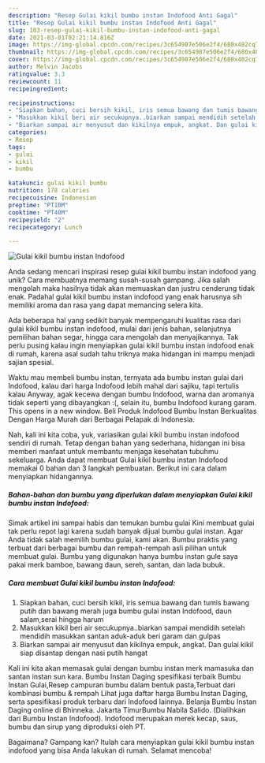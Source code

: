 ```yaml
---
description: "Resep Gulai kikil bumbu instan Indofood Anti Gagal"
title: "Resep Gulai kikil bumbu instan Indofood Anti Gagal"
slug: 103-resep-gulai-kikil-bumbu-instan-indofood-anti-gagal
date: 2021-03-01T02:21:14.816Z
image: https://img-global.cpcdn.com/recipes/3c654987e506e2f4/680x482cq70/gulai-kikil-bumbu-instan-indofood-foto-resep-utama.jpg
thumbnail: https://img-global.cpcdn.com/recipes/3c654987e506e2f4/680x482cq70/gulai-kikil-bumbu-instan-indofood-foto-resep-utama.jpg
cover: https://img-global.cpcdn.com/recipes/3c654987e506e2f4/680x482cq70/gulai-kikil-bumbu-instan-indofood-foto-resep-utama.jpg
author: Melvin Jacobs
ratingvalue: 3.3
reviewcount: 11
recipeingredient:

recipeinstructions:
- "Siapkan bahan, cuci bersih kikil, iris semua bawang dan tumis bawang putih dan bawang merah juga bumbu gulai instan Indofood, daun salam,serai hingga harum"
- "Masukkan kikil beri air secukupnya..biarkan sampai mendidih setelah mendidih masukkan santan aduk-aduk beri garam dan gulpas"
- "Biarkan sampai air menyusut dan kikilnya empuk, angkat. Dan gulai kikil siap disantap dengan nasi putih hangat"
categories:
- Resep
tags:
- gulai
- kikil
- bumbu

katakunci: gulai kikil bumbu 
nutrition: 178 calories
recipecuisine: Indonesian
preptime: "PT10M"
cooktime: "PT40M"
recipeyield: "2"
recipecategory: Lunch

---
```



![Gulai kikil bumbu instan Indofood](https://img-global.cpcdn.com/recipes/3c654987e506e2f4/680x482cq70/gulai-kikil-bumbu-instan-indofood-foto-resep-utama.jpg)

Anda sedang mencari inspirasi resep gulai kikil bumbu instan indofood yang unik? Cara membuatnya memang susah-susah gampang. Jika salah mengolah maka hasilnya tidak akan memuaskan dan justru cenderung tidak enak. Padahal gulai kikil bumbu instan indofood yang enak harusnya sih memiliki aroma dan rasa yang dapat memancing selera kita.

Ada beberapa hal yang sedikit banyak mempengaruhi kualitas rasa dari gulai kikil bumbu instan indofood, mulai dari jenis bahan, selanjutnya pemilihan bahan segar, hingga cara mengolah dan menyajikannya. Tak perlu pusing kalau ingin menyiapkan gulai kikil bumbu instan indofood enak di rumah, karena asal sudah tahu triknya maka hidangan ini mampu menjadi sajian spesial.

Waktu mau membeli bumbu instan, ternyata ada bumbu instan gulai dari Indofood, kalau dari harga Indofood lebih mahal dari sajiku, tapi tertulis kalau Anyway, agak kecewa dengan bumbu Indofood, warna dan aromanya tidak seperti yang dibayangkan :(, selain itu, bumbu Indofood kurang garam. This opens in a new window. Beli Produk Indofood Bumbu Instan Berkualitas Dengan Harga Murah dari Berbagai Pelapak di Indonesia.


Nah, kali ini kita coba, yuk, variasikan gulai kikil bumbu instan indofood sendiri di rumah. Tetap dengan bahan yang sederhana, hidangan ini bisa memberi manfaat untuk membantu menjaga kesehatan tubuhmu sekeluarga. Anda dapat membuat Gulai kikil bumbu instan Indofood memakai 0 bahan dan 3 langkah pembuatan. Berikut ini cara dalam menyiapkan hidangannya.

<!--inarticleads1-->

##### Bahan-bahan dan bumbu yang diperlukan dalam menyiapkan Gulai kikil bumbu instan Indofood:



Simak artikel ini sampai habis dan temukan bumbu gulai Kini membuat gulai tak perlu repot lagi karena sudah banyak dijual bumbu gulai instan. Agar Anda tidak salah memilih bumbu gulai, kami akan. Bumbu praktis yang terbuat dari berbagai bumbu dan rempah-rempah asli pilihan untuk membuat gulai. Bumbu yang digunakan hanya bumbu instan gule saya pakai merk bamboe, bawang daun, sereh, santan, dan lada bubuk. 

<!--inarticleads2-->

##### Cara membuat Gulai kikil bumbu instan Indofood:

1. Siapkan bahan, cuci bersih kikil, iris semua bawang dan tumis bawang putih dan bawang merah juga bumbu gulai instan Indofood, daun salam,serai hingga harum
1. Masukkan kikil beri air secukupnya..biarkan sampai mendidih setelah mendidih masukkan santan aduk-aduk beri garam dan gulpas
1. Biarkan sampai air menyusut dan kikilnya empuk, angkat. Dan gulai kikil siap disantap dengan nasi putih hangat


Kali ini kita akan memasak gulai dengan bumbu instan merk mamasuka dan santan instan sun kara. Bumbu Instan Daging spesifikasi terbaik Bumbu Instan Gulai,Resep campuran bumbu dalam bentuk pasta,Terbuat dari kombinasi bumbu &amp; rempah Lihat juga daftar harga Bumbu Instan Daging, serta spesifikasi produk terbaru dari Indofood lainnya. Belanja Bumbu Instan Daging online di Bhinneka. Jakarta TimurBumbu Nabila Salido. (Dialihkan dari Bumbu Instan Indofood). Indofood merupakan merek kecap, saus, bumbu dan sirup yang diproduksi oleh PT. 

Bagaimana? Gampang kan? Itulah cara menyiapkan gulai kikil bumbu instan indofood yang bisa Anda lakukan di rumah. Selamat mencoba!
